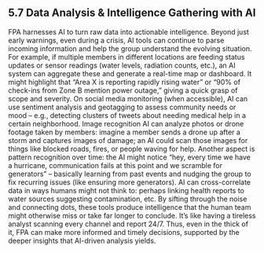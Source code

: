 ## 5.7 Data Analysis & Intelligence Gathering with AI

FPA harnesses AI to turn raw data into actionable intelligence. Beyond just early warnings, even during a crisis, AI tools can continue to parse incoming information and help the group understand the evolving situation. For example, if multiple members in different locations are feeding status updates or sensor readings (water levels, radiation counts, etc.), an AI system can aggregate these and generate a real-time map or dashboard. It might highlight that “Area X is reporting rapidly rising water” or “90% of check-ins from Zone B mention power outage,” giving a quick grasp of scope and severity. On social media monitoring (when accessible), AI can use sentiment analysis and geotagging to assess community needs or mood – e.g., detecting clusters of tweets about needing medical help in a certain neighborhood. Image recognition AI can analyze photos or drone footage taken by members: imagine a member sends a drone up after a storm and captures images of damage; an AI could scan those images for things like blocked roads, fires, or people waving for help. Another aspect is pattern recognition over time: the AI might notice “hey, every time we have a hurricane, communication fails at this point and we scramble for generators” – basically learning from past events and nudging the group to fix recurring issues (like ensuring more generators). AI can cross-correlate data in ways humans might not think to: perhaps linking health reports to water sources suggesting contamination, etc. By sifting through the noise and connecting dots, these tools produce intelligence that the human team might otherwise miss or take far longer to conclude. It’s like having a tireless analyst scanning every channel and report 24/7. Thus, even in the thick of it, FPA can make more informed and timely decisions, supported by the deeper insights that AI-driven analysis yields.